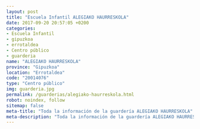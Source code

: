 ```yaml
---
layout: post
title: "Escuela Infantil ALEGIAKO HAURRESKOLA"
date: 2017-09-20 20:57:05 +0200
categories:
- Escuela Infantil
- gipuzkoa
- errotaldea
- Centro público
- guarderia
name: "ALEGIAKO HAURRESKOLA"
province: "Gipuzkoa"
location: "Errotaldea"
code: "20014076"
type: "Centro público"
img: guarderia.jpg
permalink: /guarderias/alegiako-haurreskola.html
robot: noindex, follow
sitemap: false
meta-title: "Toda la información de la guardería ALEGIAKO HAURRESKOLA"
meta-description: "Toda la información de la guardería ALEGIAKO HAURRESKOLA"
---
```

